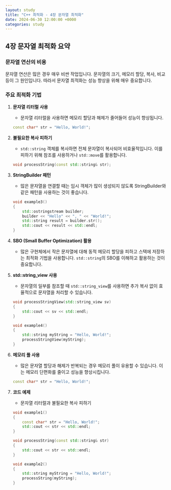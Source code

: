 ```yaml
---
layout: study
title: "C++ 최적화 - 4장 문자열 최적화"
date: 2024-06-30 12:00:00 +0000
categories: study
---
```


## 4장 문자열 최적화 요약

### 문자열 연산의 비용
문자열 연산은 많은 경우 매우 비싼 작업입니다. 문자열의 크기, 메모리 할당, 복사, 비교 등이 그 원인입니다. 따라서 문자열 최적화는 성능 향상을 위해 매우 중요합니다.

### 주요 최적화 기법

1. **문자열 리터럴 사용**
   - 문자열 리터럴을 사용하면 메모리 할당과 해제가 줄어들어 성능이 향상됩니다.
    ```cpp
    const char* str = "Hello, World!";
    ```
2. **불필요한 복사 피하기**
   - `std::string` 객체를 복사하면 전체 문자열이 복사되어 비효율적입니다. 이를 피하기 위해 참조를 사용하거나 `std::move`를 활용합니다.
    ```cpp
    void processString(const std::string& str);
    ```
3. **StringBuilder 패턴**
   - 많은 문자열을 연결할 때는 임시 객체가 많이 생성되지 않도록 StringBuilder와 같은 패턴을 사용하는 것이 좋습니다.
    ```cpp
    void example3() 
    {
        std::ostringstream builder;
        builder << "Hello" << ", " << "World!";
        std::string result = builder.str();
        std::cout << result << std::endl;
    }
    ```
4. **SBO (Small Buffer Optimization) 활용**
   - 많은 구현체에서 작은 문자열에 대해 동적 메모리 할당을 피하고 스택에 저장하는 최적화 기법을 사용합니다. `std::string`의 SBO를 이해하고 활용하는 것이 중요합니다.

5. **std::string_view 사용**
   - 문자열의 일부를 참조할 때 `std::string_view`를 사용하면 추가 복사 없이 효율적으로 문자열을 처리할 수 있습니다.
    ```cpp
    void processStringView(std::string_view sv) 
    {
        std::cout << sv << std::endl;
    }

    void example4() 
    {
        std::string myString = "Hello, World!";
        processStringView(myString);
    }
    ```
6. **메모리 풀 사용**
   - 많은 문자열 할당과 해제가 반복되는 경우 메모리 풀이 유용할 수 있습니다. 이는 메모리 단편화를 줄이고 성능을 향상시킵니다.
    ```cpp
    const char* str = "Hello, World!";
    ```

7. **코드 예제**
    - 문자열 리터럴과 불필요한 복사 피하기
    ```cpp
    void example1() 
    {
        const char* str = "Hello, World!";
        std::cout << str << std::endl;
    }

    void processString(const std::string& str) 
    {
        std::cout << str << std::endl;
    }

    void example2() 
    {
        std::string myString = "Hello, World!";
        processString(myString);
    }
    ```
